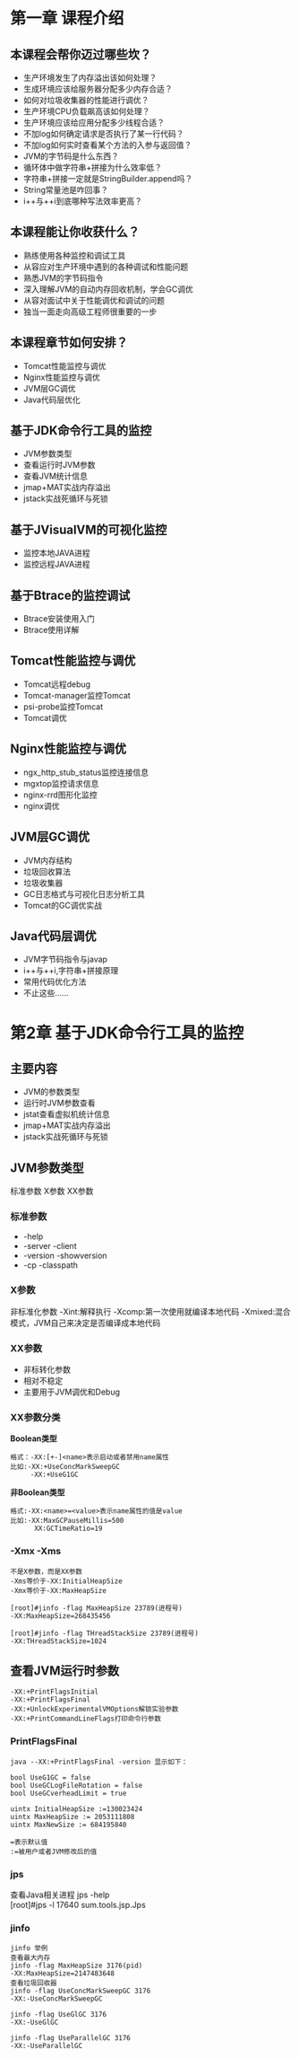 # 第一章 课程介绍 #
## 本课程会帮你迈过哪些坎？ ##
- 生产环境发生了内存溢出该如何处理？
- 生成环境应该给服务器分配多少内存合适？
- 如何对垃圾收集器的性能进行调优？
- 生产环境CPU负载飙高该如何处理？
- 生产环境应该给应用分配多少线程合适？
- 不加log如何确定请求是否执行了某一行代码？
- 不加log如何实时查看某个方法的入参与返回值？
- JVM的字节码是什么东西？
- 循环体中做字符串+拼接为什么效率低？
- 字符串+拼接一定就是StringBuilder.append吗？
- String常量池是咋回事？
- i++与++i到底哪种写法效率更高？

## 本课程能让你收获什么？ ##
- 熟练使用各种监控和调试工具
- 从容应对生产环境中遇到的各种调试和性能问题
- 熟悉JVM的字节码指令
- 深入理解JVM的自动内存回收机制，学会GC调优
- 从容对面试中关于性能调优和调试的问题
- 独当一面走向高级工程师很重要的一步

## 本课程章节如何安排？ ##
- Tomcat性能监控与调优
- Nginx性能监控与调优
- JVM层GC调优
- Java代码层优化

## 基于JDK命令行工具的监控 ##
- JVM参数类型
- 查看运行时JVM参数
- 查看JVM统计信息
- jmap+MAT实战内存溢出
- jstack实战死循环与死锁

## 基于JVisualVM的可视化监控 ##
- 监控本地JAVA进程
- 监控远程JAVA进程

## 基于Btrace的监控调试 ##
- Btrace安装使用入门
- Btrace使用详解

## Tomcat性能监控与调优 ##
- Tomcat远程debug
- Tomcat-manager监控Tomcat
- psi-probe监控Tomcat
- Tomcat调优

## Nginx性能监控与调优 ##
- ngx_http_stub_status监控连接信息
- mgxtop监控请求信息
- nginx-rrd图形化监控
- nginx调优

## JVM层GC调优 ##
- JVM内存结构
- 垃圾回收算法
- 垃圾收集器
- GC日志格式与可视化日志分析工具
- Tomcat的GC调优实战

## Java代码层调优 ##
- JVM字节码指令与javap
- i++与++i,字符串+拼接原理
- 常用代码优化方法
- 不止这些......

# 第2章  基于JDK命令行工具的监控 #
## 主要内容 ##
- JVM的参数类型
- 运行时JVM参数查看
- jstat查看虚拟机统计信息
- jmap+MAT实战内存溢出
- jstack实战死循环与死锁

## JVM参数类型 ##
标准参数
X参数
XX参数

### 标准参数 ###
- -help
- -server -client
- -version -showversion
- -cp -classpath

### X参数 ###
非标准化参数
-Xint:解释执行
-Xcomp:第一次使用就编译本地代码
-Xmixed:混合模式，JVM自己来决定是否编译成本地代码

### XX参数 ###
- 非标转化参数
- 相对不稳定
- 主要用于JVM调优和Debug

### XX参数分类 ###
**Boolean类型**

	格式：-XX:[+-]<name>表示启动或者禁用name属性
	比如:-XX:+UseConcMarkSweepGC
	     -XX:+UseG1GC

**非Boolean类型**

	格式:-XX:<name>=<value>表示name属性的值是value
	比如:-XX:MaxGCPauseMillis=500
	      XX:GCTimeRatio=19

### -Xmx -Xms ###
	不是X参数，而是XX参数
	-Xms等价于-XX:InitialHeapSize
	-Xmx等价于-XX:MaxHeapSize
	
	[root]#jinfo -flag MaxHeapSize 23789(进程号)
	-XX:MaxHeapSize=268435456
	
	[root]#jinfo -flag THreadStackSize 23789(进程号)
	-XX:THreadStackSize=1024

## 查看JVM运行时参数 ##
	-XX:+PrintFlagsInitial
	-XX:+PrintFlagsFinal
	-XX:+UnlockExperimentalVMOptions解锁实验参数
	-XX:+PrintCommandLineFlags打印命令行参数

### PrintFlagsFinal ###
    java --XX:+PrintFlagsFinal -version 显示如下：

	bool UseG1GC = false
	bool UseGCLogFileRotation = false
	bool UseGCverheadLimit = true
	
	uintx InitialHeapSize :=130023424
	uintx MaxHeapSize := 2053111808
	uintx MaxNewSize := 684195840

	=表示默认值
	:=被用户或者JVM修改后的值

### jps ###
查看Java相关进程
jps -help  
	[root]#jps -l
	17640 sum.tools.jsp.Jps

### jinfo ###
	jinfo 举例
	查看最大内存
	jinfo -flag MaxHeapSize 3176(pid)
	-XX:MaxHeapSize=2147483648
	查看垃圾回收器
	jinfo -flag UseConcMarkSweepGC 3176
	-XX:-UseConcMarkSweepGC
	
	jinfo -flag UseGlGC 3176
	-XX:-UseGlGC
	
	jinfo -flag UseParallelGC 3176
	-XX:-UseParallelGC






